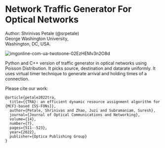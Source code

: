 # Network Traffic Generator For Optical Networks
Author: Shrinivas Petale (@srpetale)  
George Washington University,  
Washington, DC, USA.  

![imgonline-com-ua-twotoone-02EzHEMv3n2O8d](https://user-images.githubusercontent.com/64618047/210067252-6d662618-515a-4e49-8e63-0bb1e8adacd6.png)  

Python and C++ version of traffic generator in optical networks using Poisson Distribution. It picks source, destination and datarate uniformly. It uses virtual timer technique to generate arrival and holding times of a connection. 

Please cite our work:
```
@article{petale2022tra,
  title={{TRA}: an efficient dynamic resource assignment algorithm for {MCF}-based {SS-FONs}},
  author={Petale, Shrinivas and Zhao, Juzi and Subramaniam, Suresh},
  journal={Journal of Optical Communications and Networking},
  volume={14},
  number={7},
  pages={511--523},
  year={2022},
  publisher={Optica Publishing Group}
}
```
